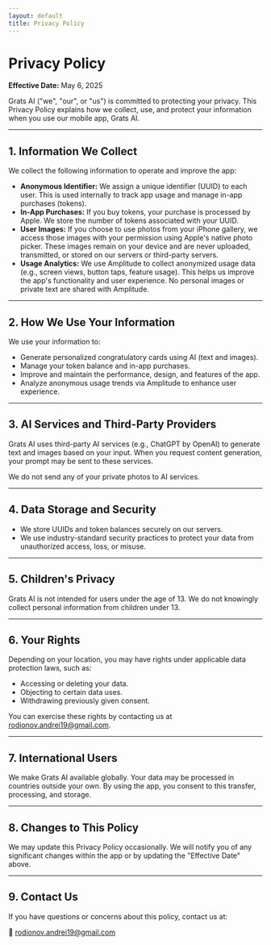 ```yaml
---
layout: default
title: Privacy Policy
---
```


# Privacy Policy

**Effective Date:** May 6, 2025

Grats AI ("we", "our", or "us") is committed to protecting your privacy. This Privacy Policy explains how we collect, use, and protect your information when you use our mobile app, Grats AI.

---

## 1. Information We Collect

We collect the following information to operate and improve the app:

* **Anonymous Identifier:** We assign a unique identifier (UUID) to each user. This is used internally to track app usage and manage in-app purchases (tokens).
* **In-App Purchases:** If you buy tokens, your purchase is processed by Apple. We store the number of tokens associated with your UUID.
* **User Images:** If you choose to use photos from your iPhone gallery, we access those images with your permission using Apple's native photo picker. These images remain on your device and are never uploaded, transmitted, or stored on our servers or third-party servers.
* **Usage Analytics:** We use Amplitude to collect anonymized usage data (e.g., screen views, button taps, feature usage). This helps us improve the app's functionality and user experience. No personal images or private text are shared with Amplitude.

---

## 2. How We Use Your Information

We use your information to:

* Generate personalized congratulatory cards using AI (text and images).
* Manage your token balance and in-app purchases.
* Improve and maintain the performance, design, and features of the app.
* Analyze anonymous usage trends via Amplitude to enhance user experience.

---

## 3. AI Services and Third-Party Providers

Grats AI uses third-party AI services (e.g., ChatGPT by OpenAI) to generate text and images based on your input. When you request content generation, your prompt may be sent to these services.

We do not send any of your private photos to AI services.

---

## 4. Data Storage and Security

* We store UUIDs and token balances securely on our servers.
* We use industry-standard security practices to protect your data from unauthorized access, loss, or misuse.

---

## 5. Children's Privacy

Grats AI is not intended for users under the age of 13. We do not knowingly collect personal information from children under 13.

---

## 6. Your Rights

Depending on your location, you may have rights under applicable data protection laws, such as:

* Accessing or deleting your data.
* Objecting to certain data uses.
* Withdrawing previously given consent.

You can exercise these rights by contacting us at rodionov.andrei19@gmail.com.

---

## 7. International Users

We make Grats AI available globally. Your data may be processed in countries outside your own. By using the app, you consent to this transfer, processing, and storage.

---

## 8. Changes to This Policy

We may update this Privacy Policy occasionally. We will notify you of any significant changes within the app or by updating the "Effective Date" above.

---

## 9. Contact Us

If you have questions or concerns about this policy, contact us at:

📧 rodionov.andrei19@gmail.com
